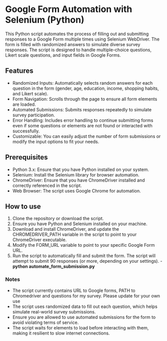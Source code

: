<h1>Google Form Automation with Selenium (Python)</h1>

<p>
  This Python script automates the process of filling out and submitting responses to a Google Form multiple times using Selenium WebDriver. The form is filled with randomized answers to simulate diverse survey responses. The script is designed to handle multiple-choice questions, Likert scale questions, and input fields in Google Forms.
</p>

<h2>Features</h2>
<ul>
  <li>Randomized Inputs: Automatically selects random answers for each question in the form (gender, age, education, income, shopping habits, and Likert scale).
</li>
  <li>Form Navigation: Scrolls through the page to ensure all form elements are loaded.
</li>
  <li>Automated Submissions: Submits responses repeatedly to simulate survey participation.
</li>
  <li>Error Handling: Includes error handling to continue submitting forms even if some questions or elements are not found or interacted with successfully.
</li>
  <li>Customizable: You can easily adjust the number of form submissions or modify the input options to fit your needs.
</li>
</ul>

<h2>Prerequisites</h2>
<ul>
  <li>
    Python 3.x: Ensure that you have Python installed on your system.
  </li>
  <li>Selenium: Install the Selenium library for browser automation.
</li>
  <li>
    ChromeDriver: Ensure that you have ChromeDriver installed and correctly referenced in the script.
  </li>
<li>
  Web Browser: The script uses Google Chrome for automation.
</li>
</ul>

<h2>How to use</h2>
<ol>
  <li>Clone the repository or download the script.
</li>
  <li>Ensure you have Python and Selenium installed on your machine.
</li>
  <li>Download and install ChromeDriver, and update the CHROMEDRIVER_PATH variable in the script to point to your ChromeDriver executable.
</li>
  <li>Modify the FORM_URL variable to point to your specific Google Form URL.
</li>
  <li>
    Run the script to automatically fill and submit the form. The script will attempt to submit 90 responses (or more, depending on your settings). - <b>python automate_form_submission.py</b>
</ol>

<h3>Notes</h3>
<ul>
  <li>The script currently contains URL to Google forms, PATH to Chromedriver and questions for my survey. Please update for your own use</li>
  <li>The script uses randomized data to fill out each question, which helps simulate real-world survey submissions.
</li>
  <li>Ensure you are allowed to use automated submissions for the form to avoid violating terms of service.
</li>
  <li>The script waits for elements to load before interacting with them, making it resilient to slow internet connections.
</li>
</ul>
